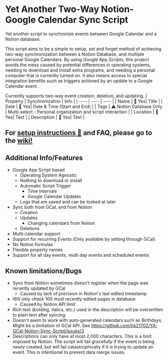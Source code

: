 # Yet Another Two-Way Notion-Google Calendar Sync Script

Yet another script to synchronize events between Google Calendar and a Notion database.

This script aims to be a simple to setup, set and forget method of achieving two-way synchronization between a Notion Database, and multiple personal Google Calendars. By using Google App Scripts, this project avoids the mess caused by potential differences in operating systems, needing to download and install extra programs, and needing a personal computer that is currently turned on. It also means access to special integration benefits such as triggers actioned by an update to a Google Calendar event.

Currently supports two-way event creation, deletion, and updating.
| Property | Synchronization | Info |
| ---- | ---- | ---- |
| Name | 🔀 Yes| Title |
| Date | 🔀 Yes| Date & Time (Start and End) |
| Tags | ⚠️ Notion Database Only | Multi-select - Personal organization and script interaction |
| Location | 🔀 Yes| Text |
| Description | 🔀 Yes| Text |

## For [setup instructions 🔰](https://github.com/hk21702/YA-GCal-Notion-Sync-Script/wiki/Setup-Instructions%F0%9F%94%B0) and FAQ, please go to the [wiki!](https://github.com/hk21702/YA-GCal-Notion-Sync-Script/wiki)

## Additional Info/Features

-   Google App Script based
    -   Operating System Agnostic
    -   Nothing to download or install
    -   Automatic Script Trigger
        -   Time Intervals
        -   Google Calendar Updates
    -   Logs that are saved and can be looked at later
-   Sync both from GCal, and from Notion
    -   Creation
    -   Updates
        -   Changing calendars from Notion
    -   Deletions
-   Multi-calendar support
-   Support for recurring Events (Only available by setting through GCal)
-   No Notion formulas
-   Flexible property names
-   Support for all day events, multi day events and scheduled events

## Known limitations/Bugs

-   Sync from Notion sometimes doesn't register when the page was recently updated by GCal
    -   Caused by lack of precision in Notion's last edited timestamp
-   Will only check 100 most recently edited pages in database
    -   Caused by Notion API limit
-   Rich text (bolding, italics, etc.) used in the description will be overwritten to plain text after syncing.
-   Doesn't seem to work with auto-generated calendars such as Birthdays. Might be a limitation of GCal API. See https://github.com/hk21702/YA-GCal-Notion-Sync-Script/issues/3
-   Descriptions can only have at most 2,000 characters. This is a limit imposed by Notion. The script will fail gracefully if the event is being newly created, but will fail catastrophically if it is trying to update an event. This is intentional to prevent data merge issues.
